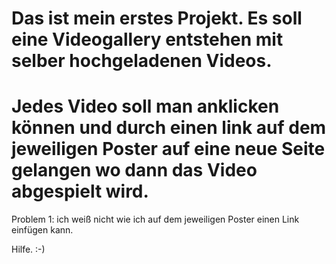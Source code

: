 # Das ist mein erstes Projekt. Es soll eine Videogallery entstehen mit selber hochgeladenen Videos. 
# Jedes Video soll man anklicken können und durch einen link auf dem jeweiligen Poster auf eine neue Seite gelangen wo dann das Video abgespielt wird.


Problem 1: ich weiß nicht wie ich auf dem jeweiligen Poster einen Link einfügen kann.

Hilfe. :-)
